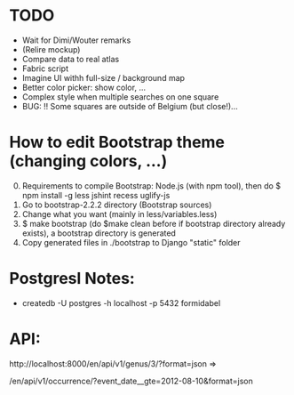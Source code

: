 # TODO

* Wait for Dimi/Wouter remarks 
* (Relire mockup)
* Compare data to real atlas
* Fabric script
* Imagine UI withh full-size / background map
* Better color picker: show color, ...
* Complex style when multiple searches on one square
* BUG: !! Some squares are outside of Belgium (but close!)...

# How to edit Bootstrap theme (changing colors, ...)

0. Requirements to compile Bootstrap: Node.js (with npm tool), then do $ npm install -g less jshint recess uglify-js
1. Go to bootstrap-2.2.2 directory (Bootstrap sources)
2. Change what you want (mainly in less/variables.less)
3. $ make bootstrap (do $make clean before if bootstrap directory already exists), a bootstrap directory is generated
4. Copy generated files in ./bootstrap to Django "static" folder

# Postgresl Notes:

* createdb -U postgres -h localhost -p 5432 formidabel


# API:
http://localhost:8000/en/api/v1/genus/3/?format=json => 

/en/api/v1/occurrence/?event_date__gte=2012-08-10&format=json
